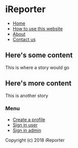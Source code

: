 <!doctype html>
<html>
<head>
<title>iReporter</title>
<link rel="stylesheet" type="text/css" href="iReporter.css">
</head>
<body>
<div id="container">
        <div id="header">
		        <h1>iReporter</h1>
		</div> <!-- end header -->
		<div id="menu">
		 <ul>
		    <li><a href="iReporter.html">Home</a></li>
			 <li><a href="#">How to use this website </a></li>
			  <li><a href="#">About </a></li>
			   <li><a href="#">Contact us</a></li>
		 </ul>
		</div> <!-- end menu -->
		<div id="mainContainer">
		  <div id="content">
		     <h2>Here's some content</h2>
			 <p>This is where a story would go</p>
			 <h2>Here's more content</h2>
			 <p>This is another story</p>
		  </div> <!-- end content -->
		  <div id="sidebar">
		    <h3>Menu</h3>
			  <ul>
			     <li><a href="iReporter_newprofile.html">Create a profile</a></li>
				  <li><a href="iReporter_signin.html">Sign in user</a></li>
				   <li><a href="#">Sign in admin</a></li>
			   </ul>
		  </div> <!-- end side bar -->
		  <div id="footer">
		     <p>Copyright (c) 2018 iReporter</p>
		  </div> <!-- end footer -->
		</div> <!-- end mainContainer -->
</div> <!-- end container -->
</body>
</html> 
      
